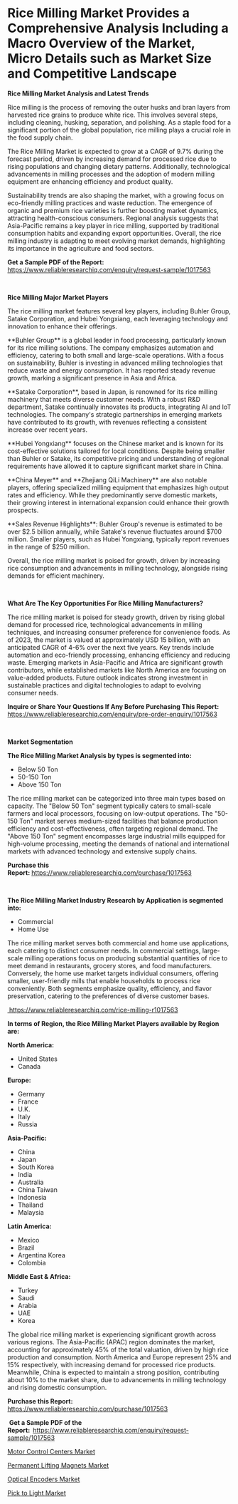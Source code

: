 <p><h1>Rice Milling Market Provides a Comprehensive Analysis Including a Macro Overview of the Market, Micro Details such as Market Size and Competitive Landscape</h1></p><p><strong>Rice Milling Market Analysis and Latest Trends</strong></p>
<p><p>Rice milling is the process of removing the outer husks and bran layers from harvested rice grains to produce white rice. This involves several steps, including cleaning, husking, separation, and polishing. As a staple food for a significant portion of the global population, rice milling plays a crucial role in the food supply chain.</p><p>The Rice Milling Market is expected to grow at a CAGR of 9.7% during the forecast period, driven by increasing demand for processed rice due to rising populations and changing dietary patterns. Additionally, technological advancements in milling processes and the adoption of modern milling equipment are enhancing efficiency and product quality. </p><p>Sustainability trends are also shaping the market, with a growing focus on eco-friendly milling practices and waste reduction. The emergence of organic and premium rice varieties is further boosting market dynamics, attracting health-conscious consumers. Regional analysis suggests that Asia-Pacific remains a key player in rice milling, supported by traditional consumption habits and expanding export opportunities. Overall, the rice milling industry is adapting to meet evolving market demands, highlighting its importance in the agriculture and food sectors.</p></p>
<p><strong>Get a Sample PDF of the Report:&nbsp;</strong> <a href="https://www.reliableresearchiq.com/enquiry/request-sample/1017563?utm_campaign=1140&utm_medium=2&utm_source=Github&utm_content=ia&utm_term=17022025&utm_id=rice-milling">https://www.reliableresearchiq.com/enquiry/request-sample/1017563</a></p>
<p>&nbsp;</p>
<p><strong>Rice Milling Major Market Players</strong></p>
<p><p>The rice milling market features several key players, including Buhler Group, Satake Corporation, and Hubei Yongxiang, each leveraging technology and innovation to enhance their offerings.</p><p>**Buhler Group** is a global leader in food processing, particularly known for its rice milling solutions. The company emphasizes automation and efficiency, catering to both small and large-scale operations. With a focus on sustainability, Buhler is investing in advanced milling technologies that reduce waste and energy consumption. It has reported steady revenue growth, marking a significant presence in Asia and Africa.</p><p>**Satake Corporation**, based in Japan, is renowned for its rice milling machinery that meets diverse customer needs. With a robust R&D department, Satake continually innovates its products, integrating AI and IoT technologies. The company's strategic partnerships in emerging markets have contributed to its growth, with revenues reflecting a consistent increase over recent years.</p><p>**Hubei Yongxiang** focuses on the Chinese market and is known for its cost-effective solutions tailored for local conditions. Despite being smaller than Buhler or Satake, its competitive pricing and understanding of regional requirements have allowed it to capture significant market share in China. </p><p>**China Meyer** and **Zhejiang QiLi Machinery** are also notable players, offering specialized milling equipment that emphasizes high output rates and efficiency. While they predominantly serve domestic markets, their growing interest in international expansion could enhance their growth prospects.</p><p>**Sales Revenue Highlights**: Buhler Group's revenue is estimated to be over $2.5 billion annually, while Satake's revenue fluctuates around $700 million. Smaller players, such as Hubei Yongxiang, typically report revenues in the range of $250 million.</p><p>Overall, the rice milling market is poised for growth, driven by increasing rice consumption and advancements in milling technology, alongside rising demands for efficient machinery.</p></p>
<p>&nbsp;</p>
<p><strong>What Are The Key Opportunities For Rice Milling Manufacturers?</strong></p>
<p><p>The rice milling market is poised for steady growth, driven by rising global demand for processed rice, technological advancements in milling techniques, and increasing consumer preference for convenience foods. As of 2023, the market is valued at approximately USD 15 billion, with an anticipated CAGR of 4-6% over the next five years. Key trends include automation and eco-friendly processing, enhancing efficiency and reducing waste. Emerging markets in Asia-Pacific and Africa are significant growth contributors, while established markets like North America are focusing on value-added products. Future outlook indicates strong investment in sustainable practices and digital technologies to adapt to evolving consumer needs.</p></p>
<p><strong>Inquire or Share Your Questions If Any Before Purchasing This Report:</strong> <a href="https://www.reliableresearchiq.com/enquiry/pre-order-enquiry/1017563?utm_campaign=1140&utm_medium=2&utm_source=Github&utm_content=ia&utm_term=17022025&utm_id=rice-milling">https://www.reliableresearchiq.com/enquiry/pre-order-enquiry/1017563</a></p>
<p>&nbsp;</p>
<p><strong>Market Segmentation</strong></p>
<p><strong>The Rice Milling Market Analysis by types is segmented into:</strong></p>
<p><ul><li>Below 50 Ton</li><li>50-150 Ton</li><li>Above 150 Ton</li></ul></p>
<p><p>The rice milling market can be categorized into three main types based on capacity. The "Below 50 Ton" segment typically caters to small-scale farmers and local processors, focusing on low-output operations. The "50-150 Ton" market serves medium-sized facilities that balance production efficiency and cost-effectiveness, often targeting regional demand. The "Above 150 Ton" segment encompasses large industrial mills equipped for high-volume processing, meeting the demands of national and international markets with advanced technology and extensive supply chains.</p></p>
<p><strong>Purchase this Report:&nbsp;</strong><a href="https://www.reliableresearchiq.com/purchase/1017563?utm_campaign=1140&utm_medium=2&utm_source=Github&utm_content=ia&utm_term=17022025&utm_id=rice-milling">https://www.reliableresearchiq.com/purchase/1017563</a></p>
<p>&nbsp;</p>
<p><strong>The Rice Milling Market Industry Research by Application is segmented into:</strong></p>
<p><ul><li>Commercial</li><li>Home Use</li></ul></p>
<p><p>The rice milling market serves both commercial and home use applications, each catering to distinct consumer needs. In commercial settings, large-scale milling operations focus on producing substantial quantities of rice to meet demand in restaurants, grocery stores, and food manufacturers. Conversely, the home use market targets individual consumers, offering smaller, user-friendly mills that enable households to process rice conveniently. Both segments emphasize quality, efficiency, and flavor preservation, catering to the preferences of diverse customer bases.</p></p>
<p><a href="https://www.reliableresearchiq.com/rice-milling-r1017563?utm_campaign=1140&utm_medium=2&utm_source=Github&utm_content=ia&utm_term=17022025&utm_id=rice-milling">&nbsp;https://www.reliableresearchiq.com/rice-milling-r1017563</a></p>
<p><strong>In terms of Region, the Rice Milling Market Players available by Region are:</strong></p>
<p>
    <p> <strong> North America: </strong>
        <ul>
            <li>United States</li>
            <li>Canada</li>
        </ul>
        </p> 
    <p> <strong> Europe: </strong>
        <ul>
            <li>Germany</li>
            <li>France</li>
            <li>U.K.</li>
            <li>Italy</li>
            <li>Russia</li>
        </ul>
        </p> 
    <p> <strong> Asia-Pacific: </strong>
        <ul>
            <li>China</li>
            <li>Japan</li>
            <li>South Korea</li>
            <li>India</li>
            <li>Australia</li>
            <li>China Taiwan</li>
            <li>Indonesia</li>
            <li>Thailand</li>
            <li>Malaysia</li>
        </ul>
        </p> 
    <p> <strong> Latin America: </strong>
        <ul>
            <li>Mexico</li>
            <li>Brazil</li>
            <li>Argentina Korea</li>
            <li>Colombia</li>
        </ul>
        </p> 
    <p> <strong> Middle East & Africa: </strong>
        <ul>
            <li>Turkey</li>
            <li>Saudi</li>
            <li>Arabia</li>
            <li>UAE</li>
            <li>Korea</li>
        </ul>
    </p>
    </p>
<p><p>The global rice milling market is experiencing significant growth across various regions. The Asia-Pacific (APAC) region dominates the market, accounting for approximately 45% of the total valuation, driven by high rice production and consumption. North America and Europe represent 25% and 15% respectively, with increasing demand for processed rice products. Meanwhile, China is expected to maintain a strong position, contributing about 10% to the market share, due to advancements in milling technology and rising domestic consumption.</p></p>
<p><strong>Purchase this Report: </strong><a href="https://www.reliableresearchiq.com/purchase/1017563?utm_campaign=1140&utm_medium=2&utm_source=Github&utm_content=ia&utm_term=17022025&utm_id=rice-milling">https://www.reliableresearchiq.com/purchase/1017563</a></p>
<p>&nbsp;<strong>Get a Sample PDF of the Report:&nbsp;&nbsp;</strong><a href="https://www.reliableresearchiq.com/enquiry/request-sample/1017563?utm_campaign=1140&utm_medium=2&utm_source=Github&utm_content=ia&utm_term=17022025&utm_id=rice-milling">https://www.reliableresearchiq.com/enquiry/request-sample/1017563</a></p>
<p><strong></strong></p>
<p><p><a href="https://github.com/denbelnmer50/Market-Research-Report-List-1/blob/main/motor-control-centers-market.md?utm_campaign=1140&utm_medium=2&utm_source=Github&utm_content=ia&utm_term=17022025&utm_id=rice-milling">Motor Control Centers Market</a></p><p><a href="https://github.com/dibesnayee/Market-Research-Report-List-1/blob/main/permanent-lifting-magnets-market.md?utm_campaign=1140&utm_medium=2&utm_source=Github&utm_content=ia&utm_term=17022025&utm_id=rice-milling">Permanent Lifting Magnets Market</a></p><p><a href="https://github.com/vassihucz/Market-Research-Report-List-1/blob/main/optical-encoders-market.md?utm_campaign=1140&utm_medium=2&utm_source=Github&utm_content=ia&utm_term=17022025&utm_id=rice-milling">Optical Encoders Market</a></p><p><a href="https://github.com/rotencohen7j/Market-Research-Report-List-1/blob/main/pick-to-light-market.md?utm_campaign=1140&utm_medium=2&utm_source=Github&utm_content=ia&utm_term=17022025&utm_id=rice-milling">Pick to Light Market</a></p></p>